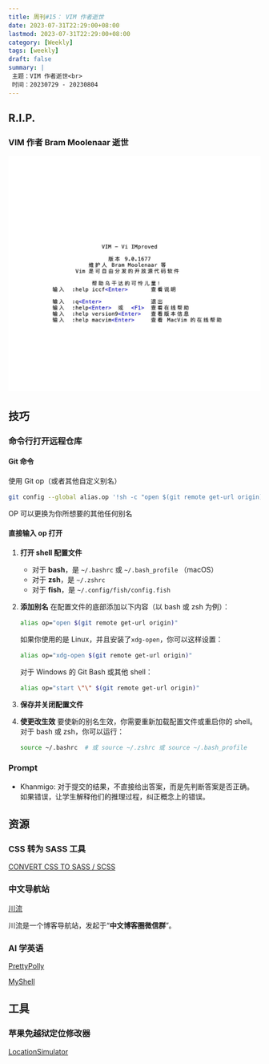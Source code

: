 ```yaml
---
title: 周刊#15： VIM 作者逝世
date: 2023-07-31T22:29:00+08:00
lastmod: 2023-07-31T22:29:00+08:00
category: [Weekly]
tags: [weekly]
draft: false
summary: |
 主题：VIM 作者逝世<br>
 时间：20230729 - 20230804
---
```

## R.I.P.

### VIM 作者 Bram Moolenaar 逝世

![](https://raw.githubusercontent.com/huyixi/Pics/main/VIM.JPG)

## 技巧

### 命令行打开远程仓库

#### Git 命令

使用 Git op（或者其他自定义别名）

```bash
git config --global alias.op '!sh -c "open $(git remote get-url origin)"'
```

OP 可以更换为你所想要的其他任何别名

#### 直接输入 op 打开

1. **打开 shell 配置文件**

   - 对于 **bash**，是 `~/.bashrc` 或 `~/.bash_profile` （macOS）
   - 对于 **zsh**，是 `~/.zshrc`
   - 对于 **fish**，是 `~/.config/fish/config.fish`

2. **添加别名**
   在配置文件的底部添加以下内容（以 bash 或 zsh 为例）：

   ```bash
   alias op="open $(git remote get-url origin)"
   ```

   如果你使用的是 Linux，并且安装了`xdg-open`，你可以这样设置：

   ```bash
   alias op="xdg-open $(git remote get-url origin)"
   ```

   对于 Windows 的 Git Bash 或其他 shell：

   ```bash
   alias op="start \"\" $(git remote get-url origin)"
   ```

3. **保存并关闭配置文件**

4. **使更改生效**
   要使新的别名生效，你需要重新加载配置文件或重启你的 shell。对于 bash 或 zsh，你可以运行：

   ```bash
   source ~/.bashrc  # 或 source ~/.zshrc 或 source ~/.bash_profile
   ```

### Prompt

- Khanmigo: 对于提交的结果，不直接给出答案，而是先判断答案是否正确。如果错误，让学生解释他们的推理过程，纠正概念上的错误。

## 资源

### CSS 转为 SASS 工具

[CONVERT CSS TO SASS / SCSS](http://css2sass.herokuapp.com)

### 中文导航站

[川流](https://chuanliu.org)

川流是一个博客导航站，发起于“**中文博客圈微信群**”。

### AI 学英语

[PrettyPolly](https://www.prettypolly.app/app)

[MyShell](https://myshell.ai)

## 工具

### 苹果免越狱定位修改器

[LocationSimulator](https://github.com/Schlaubischlump/LocationSimulator)
